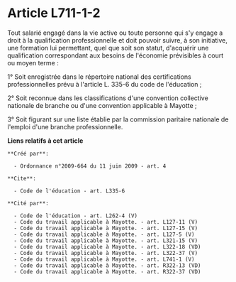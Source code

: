 # Article L711-1-2

Tout salarié engagé dans la vie active ou toute personne qui s'y engage a droit à la qualification professionnelle et doit
pouvoir suivre, à son initiative, une formation lui permettant, quel que soit son statut, d'acquérir une qualification
correspondant aux besoins de l'économie prévisibles à court ou moyen terme : 

1° Soit enregistrée dans le répertoire national des certifications professionnelles prévu à l'article L. 335-6 du code de
l'éducation ; 

2° Soit reconnue dans les classifications d'une convention collective nationale de branche ou d'une convention applicable à
Mayotte ; 

3° Soit figurant sur une liste établie par la commission paritaire nationale de l'emploi d'une branche professionnelle.

**Liens relatifs à cet article**

	**Créé par**:

	  - Ordonnance n°2009-664 du 11 juin 2009 - art. 4

	**Cite**:

	  - Code de l'éducation - art. L335-6

	**Cité par**:

	  - Code de l'éducation - art. L262-4 (V)
	  - Code du travail applicable à Mayotte. - art. L127-11 (V)
	  - Code du travail applicable à Mayotte. - art. L127-15 (V)
	  - Code du travail applicable à Mayotte. - art. L127-5 (V)
	  - Code du travail applicable à Mayotte. - art. L321-15 (V)
	  - Code du travail applicable à Mayotte. - art. L322-18 (VD)
	  - Code du travail applicable à Mayotte. - art. L322-37 (V)
	  - Code du travail applicable à Mayotte. - art. L741-1 (V)
	  - Code du travail applicable à Mayotte. - art. R322-13 (VD)
	  - Code du travail applicable à Mayotte. - art. R322-37 (VD)

